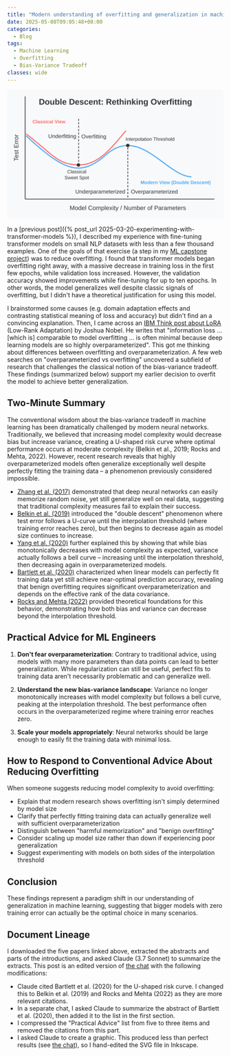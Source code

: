 ```yaml
---
title: "Modern understanding of overfitting and generalization in machine learning"
date: 2025-05-08T09:05:48+08:00
categories:
  - Blog
tags:
  - Machine Learning
  - Overfitting
  - Bias-Variance Tradeoff
classes: wide
---
```


![Double Descent: Rethinking Overfitting](/assets/images/2025-05-08-modern-understanding-of-overfitting-and-generalization-in-machine-learning/double_descent_graphic.svg)

In a [previous post]({% post_url 2025-03-20-experimenting-with-transformer-models %}),
I described my experience with fine-tuning transformer models on small NLP datasets with less than a few thousand examples.
One of the goals of that exercise (a step in my [ML capstone project](https://github.com/jedick/ML-capstone-project)) was to reduce overfitting.
I found that transformer models began overfitting right away, with a massive decrease in training loss in the first few epochs, while validation loss increased.
However, the validation accuracy showed improvements while fine-tuning for up to ten epochs.
In other words, the model generalizes well despite classic signals of overfitting, but I didn't have a theoretical justification for using this model.

I brainstormed some causes (e.g. domain adaptation effects and contrasting statistical meaning of loss and accuracy) but didn't find an a convincing explanation.
Then, I came across an [IBM Think post about LoRA](https://www.ibm.com/think/topics/lora) (Low-Rank Adaptation) by Joshua Nobel.
He writes that "information loss ... [which is] comparable to model overfitting ... is often minimal because deep learning models are so highly overparameterized".
This got me thinking about differences between overfitting and overparameterization.
A few web searches on "overparameterized vs overfitting" uncovered a subfield of research that challenges the classical notion of the bias-variance tradeoff.
These findings (summarized below) support my earlier decision to overfit the model to achieve better generalization.

## Two-Minute Summary

The conventional wisdom about the bias-variance tradeoff in machine learning has been dramatically challenged by modern neural networks.
Traditionally, we believed that increasing model complexity would decrease bias but increase variance,
creating a U-shaped risk curve where optimal performance occurs at moderate complexity (Belkin et al., 2019; Rocks and Mehta, 2022).
However, recent research reveals that highly overparameterized models often generalize exceptionally well despite perfectly fitting the training data –
a phenomenon previously considered impossible.

- [Zhang et al. (2017)](https://openreview.net/forum?id=Sy8gdB9xx) demonstrated that deep neural networks can easily memorize random noise,
  yet still generalize well on real data, suggesting that traditional complexity measures fail to explain their success.
- [Belkin et al. (2019)](https://doi.org/10.1073/pnas.1903070116) introduced the "double descent" phenomenon where test error follows a U-curve until
  the interpolation threshold (where training error reaches zero), but then begins to decrease again as model size continues to increase.
- [Yang et al. (2020)](https://proceedings.mlr.press/v119/yang20j.html) further explained this by showing that while bias monotonically decreases with model
  complexity as expected, variance actually follows a bell curve – increasing until the interpolation threshold, then decreasing again in overparameterized models.
- [Bartlett et al. (2020)](https://doi.org/10.1073/pnas.1907378117) characterized when linear models can perfectly fit training data yet still achieve near-optimal
  prediction accuracy, revealing that benign overfitting requires significant overparameterization and depends on the effective rank of the data covariance.
- [Rocks and Mehta (2022)](https://doi.org/10.1103/PhysRevResearch.4.013201) provided theoretical foundations for this behavior,
  demonstrating how both bias and variance can decrease beyond the interpolation threshold.

## Practical Advice for ML Engineers

1. **Don't fear overparameterization**:
Contrary to traditional advice, using models with many more parameters than data points can lead to better generalization.
While regularization can still be useful, perfect fits to training data aren't necessarily problematic and can generalize well.

2. **Understand the new bias-variance landscape**:
Variance no longer monotonically increases with model complexity but follows a bell curve, peaking at the interpolation threshold.
The best performance often occurs in the overparameterized regime where training error reaches zero.

3. **Scale your models appropriately**:
Neural networks should be large enough to easily fit the training data with minimal loss.

## How to Respond to Conventional Advice About Reducing Overfitting

When someone suggests reducing model complexity to avoid overfitting:
- Explain that modern research shows overfitting isn't simply determined by model size
- Clarify that perfectly fitting training data can actually generalize well with sufficient overparameterization
- Distinguish between "harmful memorization" and "benign overfitting"
- Consider scaling up model size rather than down if experiencing poor generalization
- Suggest experimenting with models on both sides of the interpolation threshold

## Conclusion

These findings represent a paradigm shift in our understanding of generalization in machine learning, suggesting that bigger models with zero training error can actually be the optimal choice in many scenarios.

## Document Lineage

I downloaded the five papers linked above, extracted the abstracts and parts of the introductions, and asked Claude (3.7 Sonnet) to summarize the extracts.
This post is an edited version of [the chat](https://claude.ai/share/bdaf960a-7f20-48f9-8c55-cb9329f5423e) with the following modifications:

- Claude cited Bartlett et al. (2020) for the U-shaped risk curve.
  I changed this to Belkin et al. (2019) and Rocks and Mehta (2022) as they are more relevant citations.
- In a separate chat, I asked Claude to summarize the abstract of Bartlett et al. (2020), then added it to the list in the first section.
- I compressed the "Practical Advice" list from five to three items and removed the citations from this part.
- I asked Claude to create a graphic. This produced less than perfect results (see [the chat](https://claude.ai/share/f4ec0882-b328-42b0-ae89-7c9cc205c0ae)), so I hand-edited the SVG file in Inkscape.
